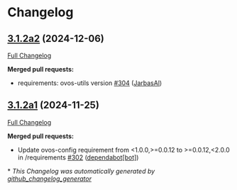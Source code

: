 # Changelog

## [3.1.2a2](https://github.com/OpenVoiceOS/OVOS-workshop/tree/3.1.2a2) (2024-12-06)

[Full Changelog](https://github.com/OpenVoiceOS/OVOS-workshop/compare/3.1.2a1...3.1.2a2)

**Merged pull requests:**

- requirements: ovos-utils version [\#304](https://github.com/OpenVoiceOS/OVOS-workshop/pull/304) ([JarbasAl](https://github.com/JarbasAl))

## [3.1.2a1](https://github.com/OpenVoiceOS/OVOS-workshop/tree/3.1.2a1) (2024-11-25)

[Full Changelog](https://github.com/OpenVoiceOS/OVOS-workshop/compare/3.1.1...3.1.2a1)

**Merged pull requests:**

- Update ovos-config requirement from \<1.0.0,\>=0.0.12 to \>=0.0.12,\<2.0.0 in /requirements [\#302](https://github.com/OpenVoiceOS/OVOS-workshop/pull/302) ([dependabot[bot]](https://github.com/apps/dependabot))



\* *This Changelog was automatically generated by [github_changelog_generator](https://github.com/github-changelog-generator/github-changelog-generator)*
